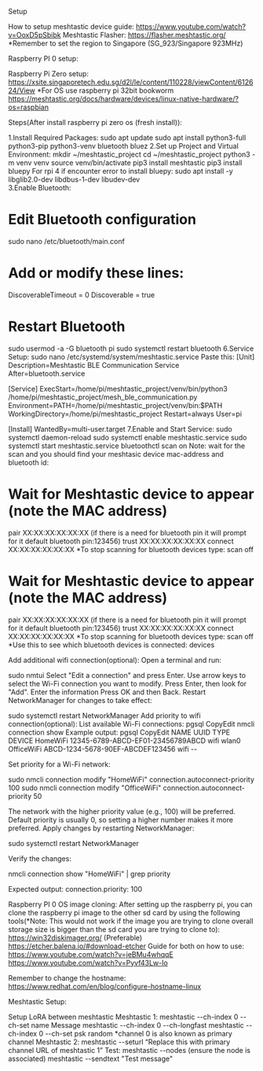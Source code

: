 Setup

How to setup meshtastic device guide: https://www.youtube.com/watch?v=OoxD5pSbibk
Meshtastic Flasher: https://flasher.meshtastic.org/
*Remember to set the region to Singapore (SG_923/Singapore 923MHz)

Raspberry PI 0 setup:

Raspberry Pi Zero setup: https://xsite.singaporetech.edu.sg/d2l/le/content/110228/viewContent/612624/View 
*For OS use raspberry pi 32bit bookworm
https://meshtastic.org/docs/hardware/devices/linux-native-hardware/?os=raspbian 

Steps(After install raspberry pi zero os (fresh install)):

1.Install Required Packages:
sudo apt update
sudo apt install python3-full python3-pip python3-venv bluetooth bluez
2.Set up Project and Virtual Environment:
mkdir ~/meshtastic_project
cd ~/meshtastic_project
python3 -m venv venv
source venv/bin/activate
pip3 install meshtastic
pip3 install bluepy
For rpi 4 if encounter error to install bluepy: sudo apt install -y libglib2.0-dev libdbus-1-dev libudev-dev  
3.Enable Bluetooth:
# Edit Bluetooth configuration
sudo nano /etc/bluetooth/main.conf
# Add or modify these lines:
DiscoverableTimeout = 0
Discoverable = true
# Restart Bluetooth
sudo usermod -a -G bluetooth pi
sudo systemctl restart bluetooth
6.Service Setup:
sudo nano /etc/systemd/system/meshtastic.service
Paste this:
[Unit]
Description=Meshtastic BLE Communication Service
After=bluetooth.service

[Service]
ExecStart=/home/pi/meshtastic_project/venv/bin/python3 /home/pi/meshtastic_project/mesh_ble_communication.py
Environment=PATH=/home/pi/meshtastic_project/venv/bin:$PATH
WorkingDirectory=/home/pi/meshtastic_project
Restart=always
User=pi

[Install]
WantedBy=multi-user.target
7.Enable and Start Service:
sudo systemctl daemon-reload
sudo systemctl enable meshtastic.service
sudo systemctl start meshtastic.service
bluetoothctl
scan on
Note: wait for the scan and you should find your meshtasic device mac-address and bluetooth id:
# Wait for Meshtastic device to appear (note the MAC address)
pair XX:XX:XX:XX:XX:XX (if there is a need for bluetooth pin it will prompt for it default bluetooth pin:123456)
trust XX:XX:XX:XX:XX:XX
connect XX:XX:XX:XX:XX:XX
*To stop scanning for bluetooth devices type: scan off

# Wait for Meshtastic device to appear (note the MAC address)
pair XX:XX:XX:XX:XX:XX (if there is a need for bluetooth pin it will prompt for it default bluetooth pin:123456)
trust XX:XX:XX:XX:XX:XX
connect XX:XX:XX:XX:XX:XX
*To stop scanning for bluetooth devices type: scan off
*Use this to see which bluetooth devices is connected: devices

Add additional wifi connection(optional):
Open a terminal and run:

sudo nmtui
Select "Edit a connection" and press Enter.
Use arrow keys to select the Wi-Fi connection you want to modify.
Press Enter, then look for "Add".
Enter the information 
Press OK and then Back.
Restart NetworkManager for changes to take effect:

sudo systemctl restart NetworkManager
Add priority to wifi connection(optional):
List available Wi-Fi connections:
pgsql
CopyEdit
nmcli connection show
Example output:
pgsql
CopyEdit
NAME            UUID                                  TYPE      DEVICE 
HomeWiFi       12345-6789-ABCD-EF01-23456789ABCD    wifi      wlan0  
OfficeWiFi     ABCD-1234-5678-90EF-ABCDEF123456    wifi      --

Set priority for a Wi-Fi network:

sudo nmcli connection modify "HomeWiFi" connection.autoconnect-priority 100
sudo nmcli connection modify "OfficeWiFi" connection.autoconnect-priority 50

The network with the higher priority value (e.g., 100) will be preferred.
Default priority is usually 0, so setting a higher number makes it more preferred.
Apply changes by restarting NetworkManager:

sudo systemctl restart NetworkManager

Verify the changes:

nmcli connection show "HomeWiFi" | grep priority

Expected output:
connection.priority: 100

Raspberry PI 0 OS image cloning:
After setting up the raspberry pi, you can clone the raspberry pi image to the other sd card by using the following tools(*Note: This would not work if the image you are trying to clone overall storage size is bigger than the sd card you are trying to clone to):
https://win32diskimager.org/ (Preferable)
https://etcher.balena.io/#download-etcher 
Guide for both on how to use:
https://www.youtube.com/watch?v=jeBMu4whqqE
https://www.youtube.com/watch?v=Pyvf43Lw-Io 

Remember to change the hostname: https://www.redhat.com/en/blog/configure-hostname-linux 

Meshtastic Setup:

Setup LoRA between meshtastic
Meshtastic 1:
meshtastic --ch-index 0 --ch-set name Message
meshtastic --ch-index 0 --ch-longfast
meshtastic --ch-index 0 --ch-set psk random
 *channel 0 is also known as primary channel
Meshtastic 2:
meshtastic --seturl “Replace this with primary channel URL of meshtastic 1”
Test:
meshtastic --nodes (ensure the node is associated)
meshtastic --sendtext "Test message"





